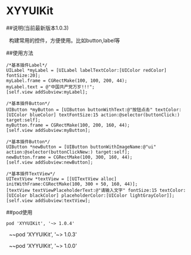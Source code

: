 # XYYUIKit

##说明(当前最新版本1.0.3)

    构建常用的控件，方便使用。比如button,label等
  
##使用方法

    /*基本插件Label*/
    UILabel *myLabel = [UILabel labelTextColor:[UIColor redColor] fontSize:20];
    myLabel.frame = CGRectMake(100, 100, 200, 44);
    myLabel.text = @"中国共产党万岁!!!";
    [self.view addSubview:myLabel];
    
    /*基本插件Button*/
    UIButton *myButton = [UIButton buttonWithText:@"按钮点击" textColor:[UIColor blueColor] textFontSize:15 action:@selector(buttonClick:) target:self];
    myButton.frame = CGRectMake(100, 200, 160, 44);
    [self.view addSubview:myButton];
    
    /*基本插件Button*/
    UIButton *newButton = [UIButton buttonWithImageName:@"ui" action:@selector(buttonClickNew:) target:self];
    newButton.frame = CGRectMake(100, 300, 160, 44);
    [self.view addSubview:newButton];
    
    /*基本插件TextView*/
    UITextView *textView = [[UITextView alloc] initWithFrame:CGRectMake(100, 300 + 50, 160, 44)];
    [textView textViewPlaceholderText:@"请输入文字" fontSize:15 textColor:[UIColor blackColor] placeholderColor:[UIColor lightGrayColor]];
    [self.view addSubview:textView];

    
##pod使用

    pod 'XYYUIKit', '~> 1.0.4'

    ~~pod 'XYYUIKit', '~> 1.0.3'
   
    ~~pod 'XYYUIKit', '~> 1.0.0'
   
   
